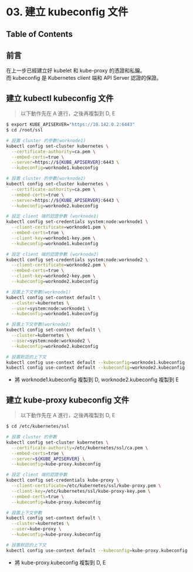 # 03. 建立 kubeconfig 文件

## Table of Contents

## 前言
在上一步已經建立好 kubelet 和 kube-proxy 的憑證和私鑰。  
而 kubeconfig 是 Kubernetes client 端和 API Server 認證的保證。  

## 建立 kubectl kubeconfig 文件
> 以下動作先在 A 進行，之後再複製到 D, E

```sh
$ export KUBE_APISERVER="https://10.142.0.2:6443"
$ cd /root/ssl

# 設置 cluster 的參數(worknode1)
kubectl config set-cluster kubernetes \
  --certificate-authority=ca.pem \
  --embed-certs=true \
  --server=https://${KUBE_APISERVER}:6443 \
  --kubeconfig=worknode1.kubeconfig

# 設置 cluster 的參數(worknode2)
kubectl config set-cluster kubernetes \
  --certificate-authority=ca.pem \
  --embed-certs=true \
  --server=https://${KUBE_APISERVER}:6443 \
  --kubeconfig=worknode2.kubeconfig

# 設定 client 端的認證參數 (worknode1)
kubectl config set-credentials system:node:worknode1 \
  --client-certificate=worknode1.pem \
  --embed-certs=true \
  --client-key=worknode1-key.pem \
  --kubeconfig=worknode1.kubeconfig

# 設定 client 端的認證參數 (worknode2)
kubectl config set-credentials system:node:worknode2 \
  --client-certificate=worknode2.pem \
  --embed-certs=true \
  --client-key=worknode2-key.pem \
  --kubeconfig=worknode2.kubeconfig

# 設置上下文參數(worknode1)
kubectl config set-context default \
  --cluster=kubernetes \
  --user=system:node:worknode1 \
  --kubeconfig=worknode1.kubeconfig

# 設置上下文參數(worknode2)
kubectl config set-context default \
  --cluster=kubernetes \
  --user=system:node:worknode2 \
  --kubeconfig=worknode2.kubeconfig

# 設置默認的上下文
kubectl config use-context default --kubeconfig=worknode1.kubeconfig
kubectl config use-context default --kubeconfig=worknode2.kubeconfig
```

- 將 worknode1.kubeconfig 複製到 D, worknode2.kubeconfig 複製到 E

## 建立 kube-proxy kubeconfig 文件
> 以下動作先在 A 進行，之後再複製到 D, E

```sh
$ cd /etc/kubernetes/ssl

# 設置 cluster 的參數
kubectl config set-cluster kubernetes \
  --certificate-authority=/etc/kubernetes/ssl/ca.pem \
  --embed-certs=true \
  --server=${KUBE_APISERVER} \
  --kubeconfig=kube-proxy.kubeconfig

# 設定 client 端的認證參數 
kubectl config set-credentials kube-proxy \
  --client-certificate=/etc/kubernetes/ssl/kube-proxy.pem \
  --client-key=/etc/kubernetes/ssl/kube-proxy-key.pem \
  --embed-certs=true \
  --kubeconfig=kube-proxy.kubeconfig

# 設置上下文參數
kubectl config set-context default \
  --cluster=kubernetes \
  --user=kube-proxy \
  --kubeconfig=kube-proxy.kubeconfig

# 設置默認的上下文
kubectl config use-context default --kubeconfig=kube-proxy.kubeconfig
```

- 將 kube-proxy.kubeconfig 複製到 D, E
